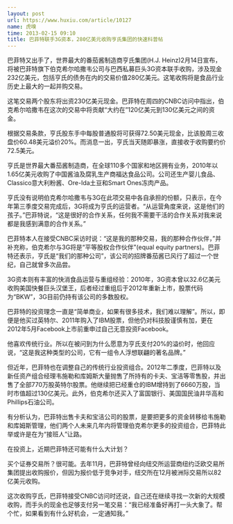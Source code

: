 ```yaml
---
layout: post
url: https://www.huxiu.com/article/10127
name: 虎嗅
time: 2013-02-15 09:10
title: 巴菲特联手3G资本，280亿美元收购亨氏集团的快速科普帖
---
```

巴菲特又出手了，世界最大的番茄酱制造商亨氏集团(H.J. Heinz)2月14日宣布，将被巴菲特旗下伯克希尔哈撒韦公司与巴西私募巨头3G资本联手收购，涉及现金232亿美元，包括亨氏的债务在内的交易价值280亿美元。这笔收购将是食品行业历史上最大的一起并购交易。

这笔交易两个股东将出资230亿美元现金。巴菲特在周四的CNBC访问中指出，伯克希尔哈撒韦在这次的交易中将贡献“大约在”120亿美元到130亿美元之间的资金。

根据交易条款，亨氏股东手中每股普通股将可获得72.50美元现金，比该股周三收盘价60.48美元溢价20%。而消息一出，亨氏当天随即暴涨，直接收于收购要约价72.5美元。

亨氏是世界最大番茄酱制造商，在全球110多个国家和地区拥有业务，2010年以1.65亿美元收购了中国酱油及腐乳生产商福达食品公司。公司还生产婴儿食品、Classico意大利粉酱、Ore-Ida土豆和Smart Ones冻肉产品。

亨氏没有说明伯克希尔哈撒韦与3G在此项交易中各自承担的份额，只表示，在今年第三季度交易完成后，3G将成为亨氏的运营者。“从运营角度来说，这是他们的孩子。”巴菲特说，“这是很好的合作关系，任何我不需要干活的合作关系对我来说都是我感到满意的合作关系。”

巴菲特本人在接受CNBC采访时说：“这是我的那种交易，我的那种合作伙伴，”并补充称，伯克希尔与3G将是“平等股权合作伙伴”(equal equity partners)。巴菲特还表示，亨氏是“我们的那种公司”，该公司的招牌番茄酱已风行了超过一个世纪，自己就曾多次品尝。

3G资本则有丰富的快消食品运营与重组经验：2010年，3G资本曾以32.6亿美元收购美国快餐巨头汉堡王，后者经过重组后于2012年重新上市，股票代码为“BKW”，3G目前仍持有该公司的多数股权。

巴菲特的投资理念一直是“简单商业，如果有很多技术，我们难以理解”。所以，即便是他买过英特尔、2011年购入了IBM股票，但他仍对科技股谨慎有加，更在2012年5月Facebook上市前重申过自己无意投资Facebook。

他喜欢传统行业。所以在被问到为什么愿意为亨氏支付20%的溢价时，他回应说，“这是我这种类型的公司，它有一组令人浮想联翩的著名品牌。”

但近年，巴菲特也在调整自己的传统行业投资组合。2012年二季度，巴菲特以及新任资产组合经理韦施勒和库姆斯大量抛售了所持有的卡夫、宝洁等零售股，并出售了全部770万股英特尔股票。他继续把已经重仓的IBM增持到了6660万股，当时市值超过130亿美元。此外，伯克希尔还买入了富国银行、美国国民油井华高和Phillips石油公司。

有分析认为，巴菲特出售卡夫和宝洁公司的股票，是要把更多的资金转移给韦施勒和库姆斯管理，他们两个人未来几年内将管理伯克希尔更多的投资组合，巴菲特此举或许是在为“接班人”让路。

在投资上，近期巴菲特还可能有什么大计划？

买个证券交易所？很可能。去年11月，巴菲特曾经向纽交所运营商纽约泛欧交易所集团提出收购报价，但因为报价低于竞争对手，纽交所在12月被洲际交易所以82亿美元收购。

这次收购亨氏，巴菲特接受CNBC访问时还说，自己还在继续寻找一次新的大规模收购，而手头的现金也足够支付另一笔交易：“我已经准备好再打一头大象了。帮个忙，如果看到有什么好机会，一定通知我。”

